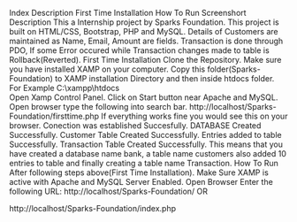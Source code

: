 Index
Description
First Time Installation
How To Run
Screenshort
Description
This a Internship project by Sparks Foundation.
This project is built on HTML/CSS, Bootstrap, PHP and MySQL.
Details of Customers are maintained as Name, Email, Amount are fields.
Transaction is done through PDO, If some Error occured while Transaction changes made to table is Rollback(Reverted).
First Time Installation
Clone the Repository.
Make sure you have installed XAMP on your computer.
Copy this folder(Sparks-Foundation) to XAMP installation Directory and then inside htdocs folder.
For Example
C:\xampp\htdocs\
Open Xamp Control Panel. Click on Start button near Apache and MySQL.
Open browser type the following into search bar.
http://localhost/Sparks-Foundation/firsttime.php
If everything works fine you would see this on your browser.
Conection was established Succesfully.
DATABASE Created Successfully.
Customer Table Created Successfully.
Entries added to table Successfully.
Transaction Table Created Successfully.
This means that you have created a database name bank, a table name customers also added 10 entries to table and finally creating a table name Transaction.
How To Run
After following steps above(First Time Installation).
Make Sure XAMP is active with Apache and MySQL Server Enabled.
Open Browser Enter the following URL:
http://localhost/Sparks-Foundation/
OR

http://localhost/Sparks-Foundation/index.php
